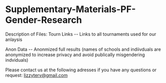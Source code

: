 # Supplementary-Materials-PF-Gender-Research

Description of Files: 
Tourn Links -- Links to all tournaments used for our anlaysis 

Anon Data -- Anonmized full results (names of schools and indiivduals are anonymized to increase privacy and avoid publically misgendering indviduals) 

Please contact us at the following adresses if you have any questions or request:
lizzyterv@gmail.com 


